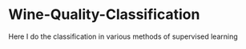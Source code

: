 # Wine-Quality-Classification
Here I do the classification in various methods of supervised learning
